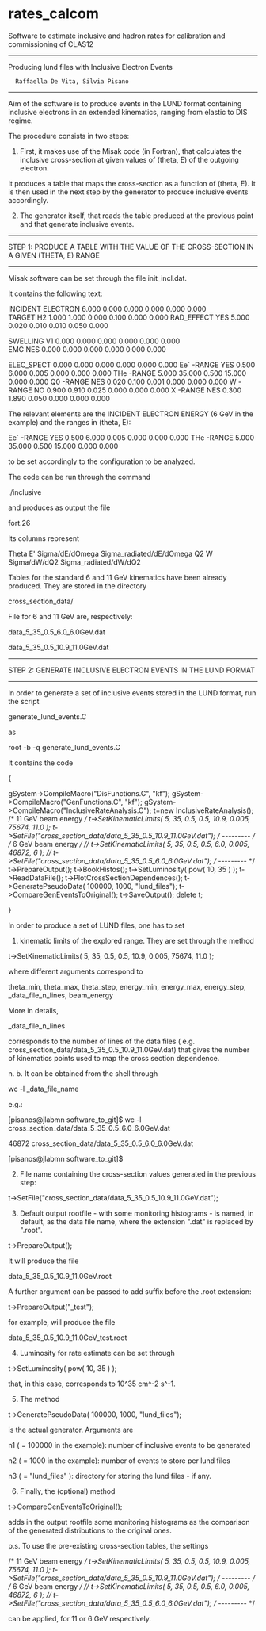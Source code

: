 # rates_calcom
Software to estimate inclusive and hadron rates for calibration and commissioning of CLAS12


******************************************************

Producing lund files with Inclusive Electron Events

	  Raffaella De Vita, Silvia Pisano

******************************************************


Aim of the software is to produce events in the LUND format containing inclusive electrons in an extended kinematics, ranging from elastic to DIS regime.

The procedure consists in two steps:

1) First, it makes use of the Misak code (in Fortran), that calculates the inclusive cross-section at given values of (theta, E) of the outgoing electron.

It produces a table that maps the cross-section as a function of (theta, E). It is then used in the next step by the generator to produce inclusive events accordingly.

2) The generator itself, that reads the table produced at the previous point and that generate inclusive events.

------------------------------------------------------------------------------------------------

STEP 1: PRODUCE A TABLE WITH THE VALUE OF THE CROSS-SECTION IN A GIVEN (THETA, E) RANGE

------------------------------------------------------------------------------------------------

Misak software can be set through the file init_incl.dat.

It contains the following text:


INCIDENT   ELECTRON    6.000   0.000   0.000   0.000   0.000   0.000      
TARGET     H2          1.000   1.000   0.000   0.100   0.000   0.000
RAD_EFFECT YES         5.000   0.020   0.010   0.010   0.050   0.000  

SWELLING   V1          0.000   0.000   0.000   0.000   0.000   0.000  
EMC        NES         0.000   0.000   0.000   0.000   0.000   0.000  

ELEC_SPECT             0.000   0.000   0.000   0.000   0.000   0.000
Ee` -RANGE YES         0.500   6.000   0.005   0.000   0.000   0.000
THe -RANGE             5.000  35.000   0.500  15.000   0.000   0.000
Q0  -RANGE NES         0.020   0.100   0.001   0.000   0.000   0.000
W   -RANGE NO          0.900   0.910   0.025   0.000   0.000   0.000
X   -RANGE NES         0.300   1.890   0.050   0.000   0.000   0.000

The relevant elements are the INCIDENT ELECTRON ENERGY (6 GeV in the example) and the ranges in (theta, E): 

Ee` -RANGE YES         0.500   6.000   0.005   0.000   0.000   0.000
THe -RANGE             5.000  35.000   0.500  15.000   0.000   0.000

to be set accordingly to the configuration to be analyzed.

The code can be run through the command

./inclusive

and produces as output the file

fort.26

Its columns represent

Theta  E'  Sigma/dE/dOmega   Sigma_radiated/dE/dOmega   Q2   W Sigma/dW/dQ2  Sigma_radiated/dW/dQ2


Tables for the standard 6 and 11 GeV kinematics have been already produced. They are stored in the directory

cross_section_data/

File for 6 and 11 GeV are, respectively:

data_5_35_0.5_6.0_6.0GeV.dat

data_5_35_0.5_10.9_11.0GeV.dat


---------------------------------------------------------------

STEP 2: GENERATE INCLUSIVE ELECTRON EVENTS IN THE LUND FORMAT

---------------------------------------------------------------

In order to generate a set of inclusive events stored in the LUND format, run the script

generate_lund_events.C

as

root -b -q generate_lund_events.C

It contains the code

{

  gSystem->CompileMacro("DisFunctions.C", "kf");
  gSystem->CompileMacro("GenFunctions.C", "kf");
  gSystem->CompileMacro("InclusiveRateAnalysis.C");
  t=new InclusiveRateAnalysis();
  /* 11 GeV beam energy */
  t->SetKinematicLimits( 5, 35, 0.5, 0.5, 10.9, 0.005, 75674, 11.0 );
  t->SetFile("cross_section_data/data_5_35_0.5_10.9_11.0GeV.dat");
  /* --------- */
  /* 6 GeV beam energy */
  // t->SetKinematicLimits( 5, 35, 0.5, 0.5, 6.0, 0.005, 46872, 6 );
  // t->SetFile("cross_section_data/data_5_35_0.5_6.0_6.0GeV.dat");
  /* --------- */
  t->PrepareOutput();
  t->BookHistos();
  t->SetLuminosity( pow( 10, 35 ) );
  t->ReadDataFile();
  t->PlotCrossSectionDependences();
  t->GeneratePseudoData( 100000, 1000, "lund_files");
  t->CompareGenEventsToOriginal();
  t->SaveOutput();
  delete t;

}


In order to produce a set of LUND files, one has to set

1) kinematic limits of the explored range. They are set through the method

 t->SetKinematicLimits( 5, 35, 0.5, 0.5, 10.9, 0.005, 75674, 11.0 );
 
where different arguments correspond to

theta_min, theta_max, theta_step, energy_min, energy_max, energy_step, _data_file_n_lines, beam_energy

More in details,

_data_file_n_lines

corresponds to the number of lines of the data files ( e.g. cross_section_data/data_5_35_0.5_10.9_11.0GeV.dat) that gives the number of kinematics points used to map the cross section dependence.

n. b. It can be obtained from the shell through

wc -l _data_file_name

e.g.:

[pisanos@jlabmn software_to_git]$ wc -l cross_section_data/data_5_35_0.5_6.0_6.0GeV.dat 

46872 cross_section_data/data_5_35_0.5_6.0_6.0GeV.dat

[pisanos@jlabmn software_to_git]$ 


2) File name containing the cross-section values generated in the previous step:

  t->SetFile("cross_section_data/data_5_35_0.5_10.9_11.0GeV.dat");


3) Default output rootfile - with some monitoring histograms - is named, in default, as the data file name, where the extension ".dat" is replaced by ".root".

t->PrepareOutput();

It will produce the file

data_5_35_0.5_10.9_11.0GeV.root

A further argument can be passed to add suffix before the .root extension:

 t->PrepareOutput("_test");

for example, will produce the file

data_5_35_0.5_10.9_11.0GeV_test.root


4) Luminosity for rate estimate can be set through

 t->SetLuminosity( pow( 10, 35 ) );

that, in this case, corresponds to 10^35 cm^-2 s^-1.


5) The method

  t->GeneratePseudoData( 100000, 1000, "lund_files");

is the actual generator. Arguments are

n1 ( = 100000 in the example): number of inclusive events to be generated

n2 ( = 1000   in the example): number of events to store per lund files

n3 ( = "lund_files"         ): directory for storing the lund files - if any.


6) Finally, the (optional) method

  t->CompareGenEventsToOriginal();

adds in the output rootfile some monitoring histograms as the comparison of the generated distributions to the original ones.



p.s. To use the pre-existing cross-section tables, the settings

  /* 11 GeV beam energy */
  t->SetKinematicLimits( 5, 35, 0.5, 0.5, 10.9, 0.005, 75674, 11.0 );
  t->SetFile("cross_section_data/data_5_35_0.5_10.9_11.0GeV.dat");
  /* --------- */
  /* 6 GeV beam energy */
  // t->SetKinematicLimits( 5, 35, 0.5, 0.5, 6.0, 0.005, 46872, 6 );
  // t->SetFile("cross_section_data/data_5_35_0.5_6.0_6.0GeV.dat");
  /* --------- */


can be applied, for 11 or 6 GeV respectively.
